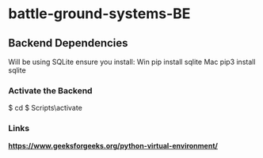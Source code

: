# battle-ground-systems-BE

## Backend Dependencies

Will be using SQLite ensure you install:
Win   pip install sqlite
Mac   pip3 install sqlite

### Activate the Backend

   $ cd <envname>
   $ Scripts\activate 


### Links
**https://www.geeksforgeeks.org/python-virtual-environment/**